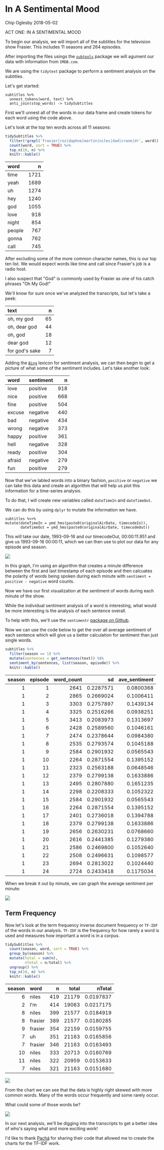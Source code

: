 In A Sentimental Mood
================
Chip Oglesby
2018-05-02

ACT ONE: IN A SENTIMENTAL MOOD

To begin our analysis, we will import all of the subtitles for the television show Frasier. This includes 11 seasons and 264 episodes.

After importing the files usings the [`subtools`](https://github.com/fkeck/subtools) package we will agument our data with information from `IMDB.com`.

We are using the `tidytext` package to perform a sentiment analysis on the subtitles.

Let's get started:

    subtitles %>%
      unnest_tokens(word, text) %>%
      anti_join(stop_words) -> tidySubtitles

First we'll unnest all of the words in our data frame and create tokens for each word using the code above.

Let's look at the top ten words across all 11 seasons:

``` r
tidySubtitles %>%
  filter(!grepl('frasier|roz|daphne|martin|niles|dad|crane|dr', word)) %>%
  count(word, sort = TRUE) %>%
  top_n(10, n) %>%
  knitr::kable()
```

| word   |     n|
|:-------|-----:|
| time   |  1721|
| yeah   |  1689|
| uh     |  1274|
| hey    |  1240|
| god    |  1055|
| love   |   918|
| night  |   854|
| people |   767|
| gonna  |   762|
| call   |   745|

After excluding some of the more common character names, this is our top ten list. We would expect words like time and call since Frasier's job is a radio host.

I also suspect that "God" is commonly used by Frasier as one of his catch phrases "Oh My God!"

We'll know for sure once we've analyzed the transcripts, but let's take a peek:

| text           |    n|
|:---------------|----:|
| oh, my god     |   65|
| oh, dear god   |   44|
| oh, god        |   18|
| dear god       |   12|
| for god's sake |    7|

Adding the [`Bing`](https://www.tidytextmining.com/sentiment.html) lexicon for sentiment analysis, we can then begin to get a picture of what some of the sentiment includes. Let's take another look:

| word   | sentiment |    n|
|:-------|:----------|----:|
| love   | positive  |  918|
| nice   | positive  |  668|
| fine   | positive  |  504|
| excuse | negative  |  440|
| bad    | negative  |  434|
| wrong  | negative  |  373|
| happy  | positive  |  361|
| hell   | negative  |  328|
| ready  | positive  |  304|
| afraid | negative  |  279|
| fun    | positive  |  279|

Now that we've labled words into a binary fashion, `positive` or `negative` we can take this data and create an algorithm that will help us plot this information for a time-series analysis.

To do that, I will create new variables called `dateTimeIn` and `dateTimeOut`.

We can do this by using `dplyr` to mutate the information we have.

    subtitles %<>%
    mutate(dateTimeIn = ymd_hms(paste0(originalAirDate, timecodeIn)),
           dateTimeOut = ymd_hms(paste0(originalAirDate, timecodeOut))

This will take our date, 1993-09-16 and our timecodeOut, 00:00:11.951 and give us 1993-09-16 00:00:11, which we can then use to plot our data for any episode and season.

![](../images/minuteSentiment.png)

In this graph, I'm using an algorithm that creates a minute difference between the first and last timestamp of each episode and then calcuates the polarity of words being spoken during each minute with `sentiment = positive - negative` word counts.

Now we have our first visualization at the sentiment of words during each minute of the show.

While the individual sentiment analysis of a word is interesting, what would be more interesting is the analysis of each sentence overall.

To help with this, we'll use the `sentimentr` [package on Github](https://github.com/trinker/sentimentr).

Now we can use the code below to get the over all average sentiment of each sentence which will give us a better calculation for sentiment than just single words.

``` r
subtitles %>%
  filter(season == 1) %>%
  mutate(sentences = get_sentences(text)) %$%
  sentiment_by(sentences, list(season, episode)) %>%
  knitr::kable()
```

|  season|  episode|  word\_count|         sd|  ave\_sentiment|
|-------:|--------:|------------:|----------:|---------------:|
|       1|        1|         2641|  0.2287571|       0.0800368|
|       1|        2|         2865|  0.2669024|       0.1006411|
|       1|        3|         3303|  0.2757897|       0.1439134|
|       1|        4|         3325|  0.2516266|       0.0938251|
|       1|        5|         3413|  0.2083973|       0.1313697|
|       1|        6|         2428|  0.2589560|       0.1046161|
|       1|        7|         2474|  0.2378644|       0.0984380|
|       1|        8|         2535|  0.2793574|       0.1045188|
|       1|        9|         2584|  0.2901932|       0.0565543|
|       1|       10|         2264|  0.2871554|       0.1395152|
|       1|       11|         2323|  0.2563188|       0.0648546|
|       1|       12|         2379|  0.2799138|       0.1633886|
|       1|       13|         2495|  0.2807880|       0.1651235|
|       1|       14|         2298|  0.2208333|       0.1052322|
|       1|       15|         2584|  0.2901932|       0.0565543|
|       1|       16|         2264|  0.2871554|       0.1395152|
|       1|       17|         2401|  0.2736018|       0.1394788|
|       1|       18|         2379|  0.2799138|       0.1633886|
|       1|       19|         2656|  0.2630231|       0.0768660|
|       1|       20|         2616|  0.2441385|       0.1279380|
|       1|       21|         2586|  0.2469800|       0.1052640|
|       1|       22|         2508|  0.2496631|       0.1098577|
|       1|       23|         2694|  0.2813022|       0.1024440|
|       1|       24|         2724|  0.2433418|       0.1175034|

When we break it out by minute, we can graph the average sentiment per minute:

![](../images/timeSeriesSentimentSentences.png)

Term Frequency
--------------

Now let's look at the term frequency inverse document frequency or `TF-IDF` of the words in our analysis. `TF-IDF` is the frequency for how rarely a word is used and measures how important a word is in a corpus.

``` r
tidySubtitles %>% 
  count(season, word, sort = TRUE) %>%
  group_by(season) %>% 
  mutate(total = sum(n),
         nTotal = n/total) %>%
  ungroup() %>% 
  top_n(10, n) %>% 
  knitr::kable()
```

|  season| word    |    n|  total|     nTotal|
|-------:|:--------|----:|------:|----------:|
|       6| niles   |  419|  21179|  0.0197837|
|       2| l'm     |  414|  19063|  0.0217175|
|       8| niles   |  399|  21577|  0.0184919|
|       8| frasier |  389|  21577|  0.0180285|
|       9| frasier |  354|  22159|  0.0159755|
|       7| uh      |  351|  21163|  0.0165856|
|       7| frasier |  346|  21163|  0.0163493|
|      10| niles   |  333|  20713|  0.0160769|
|      11| niles   |  322|  20959|  0.0153633|
|       7| niles   |  321|  21163|  0.0151680|

![](../images/tfIDFskew.png)

From the chart we can see that the data is highly right skewed with more common words. Many of the words occur frequently and some rarely occur.

What could some of those words be?

![](../images/tfidfSeason.png)

In our next analysis, we'll be digging into the transcripts to get a better idea of who's saying what and more exciting work!

I'd like to thank [Pachá](http://pacha.hk/2018/04/11/archer-and-tidy-data-principles-part-2/) for sharing their code that allowed me to create the charts for the TF-IDF work.
